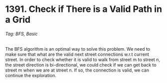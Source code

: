 # 1391. Check if There is a Valid Path in a Grid

###### Tag: BFS, Basic

The BFS algorithm is an optimal way to solve this problem. We need to make sure that what are the valid next street connections w.r.t current street. In order to check whether it is valid to walk from street m to street n, the street direction is bi-directional, we could check if we can get back to street m when we are at street n. If so, the connection is valid, we can continue the exploration.
